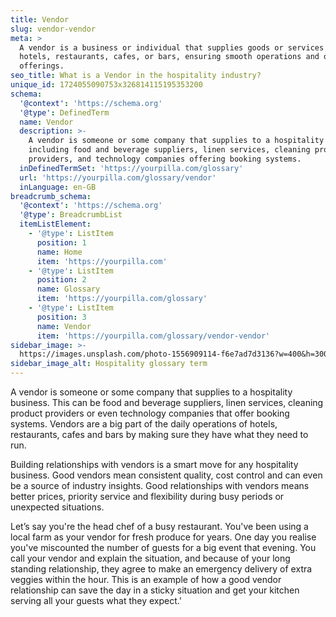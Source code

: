 ```yaml
---
title: Vendor
slug: vendor-vendor
meta: >
  A vendor is a business or individual that supplies goods or services to
  hotels, restaurants, cafes, or bars, ensuring smooth operations and quality
  offerings.
seo_title: What is a Vendor in the hospitality industry?
unique_id: 1724055090753x326814115195353200
schema:
  '@context': 'https://schema.org'
  '@type': DefinedTerm
  name: Vendor
  description: >-
    A vendor is someone or some company that supplies to a hospitality business,
    including food and beverage suppliers, linen services, cleaning product
    providers, and technology companies offering booking systems.
  inDefinedTermSet: 'https://yourpilla.com/glossary'
  url: 'https://yourpilla.com/glossary/vendor'
  inLanguage: en-GB
breadcrumb_schema:
  '@context': 'https://schema.org'
  '@type': BreadcrumbList
  itemListElement:
    - '@type': ListItem
      position: 1
      name: Home
      item: 'https://yourpilla.com'
    - '@type': ListItem
      position: 2
      name: Glossary
      item: 'https://yourpilla.com/glossary'
    - '@type': ListItem
      position: 3
      name: Vendor
      item: 'https://yourpilla.com/glossary/vendor-vendor'
sidebar_image: >-
  https://images.unsplash.com/photo-1556909114-f6e7ad7d3136?w=400&h=300&fit=crop&auto=format
sidebar_image_alt: Hospitality glossary term
---
```

A vendor is someone or some company that supplies to a hospitality business. This can be food and beverage suppliers, linen services, cleaning product providers or even technology companies that offer booking systems. Vendors are a big part of the daily operations of hotels, restaurants, cafes and bars by making sure they have what they need to run.

Building relationships with vendors is a smart move for any hospitality business. Good vendors mean consistent quality, cost control and can even be a source of industry insights. Good relationships with vendors means better prices, priority service and flexibility during busy periods or unexpected situations.

Let’s say you're the head chef of a busy restaurant. You've been using a local farm as your vendor for fresh produce for years. One day you realise you've miscounted the number of guests for a big event that evening. You call your vendor and explain the situation, and because of your long standing relationship, they agree to make an emergency delivery of extra veggies within the hour. This is an example of how a good vendor relationship can save the day in a sticky situation and get your kitchen serving all your guests what they expect.'
